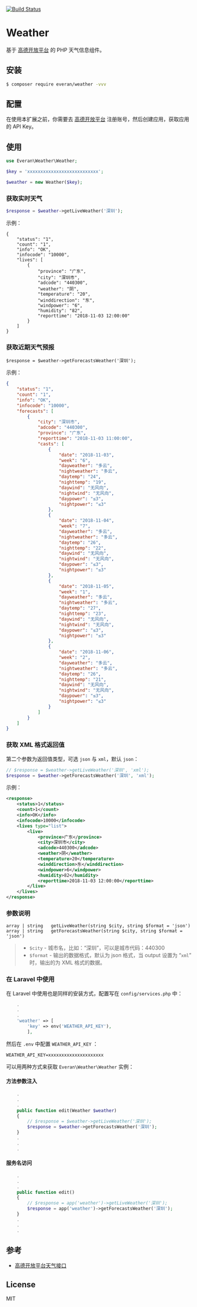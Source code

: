 [![Build Status](https://travis-ci.org/Everan-1994/weather.svg?branch=master)](https://travis-ci.org/Everan-1994/weather)

# Weather

基于  [高德开放平台](https://lbs.amap.com/dev/id/newuser) 的 PHP 天气信息组件。

## 安装

```sh
$ composer require everan/weather -vvv
```

## 配置

在使用本扩展之前，你需要去 [高德开放平台](https://lbs.amap.com/dev/id/newuser) 注册账号，然后创建应用，获取应用的 API Key。

## 使用

```php
use Everan\Weather\Weather;

$key = 'xxxxxxxxxxxxxxxxxxxxxxxxxxx';

$weather = new Weather($key);
```

###  获取实时天气

```php
$response = $weather->getLiveWeather('深圳');
```
示例：

```
{
    "status": "1",
    "count": "1",
    "info": "OK",
    "infocode": "10000",
    "lives": [
        {
            "province": "广东",
            "city": "深圳市",
            "adcode": "440300",
            "weather": "阴",
            "temperature": "20",
            "winddirection": "东",
            "windpower": "6",
            "humidity": "82",
            "reporttime": "2018-11-03 12:00:00"
        }
    ]
}
```

### 获取近期天气预报

```
$response = $weather->getForecastsWeather('深圳');
```
示例：

```json
{
    "status": "1",
    "count": "1",
    "info": "OK",
    "infocode": "10000",
    "forecasts": [
        {
            "city": "深圳市",
            "adcode": "440300",
            "province": "广东",
            "reporttime": "2018-11-03 11:00:00",
            "casts": [
                {
                    "date": "2018-11-03",
                    "week": "6",
                    "dayweather": "多云",
                    "nightweather": "多云",
                    "daytemp": "24",
                    "nighttemp": "19",
                    "daywind": "无风向",
                    "nightwind": "无风向",
                    "daypower": "≤3",
                    "nightpower": "≤3"
                },
                {
                    "date": "2018-11-04",
                    "week": "7",
                    "dayweather": "多云",
                    "nightweather": "多云",
                    "daytemp": "26",
                    "nighttemp": "22",
                    "daywind": "无风向",
                    "nightwind": "无风向",
                    "daypower": "≤3",
                    "nightpower": "≤3"
                },
                {
                    "date": "2018-11-05",
                    "week": "1",
                    "dayweather": "多云",
                    "nightweather": "多云",
                    "daytemp": "27",
                    "nighttemp": "23",
                    "daywind": "无风向",
                    "nightwind": "无风向",
                    "daypower": "≤3",
                    "nightpower": "≤3"
                },
                {
                    "date": "2018-11-06",
                    "week": "2",
                    "dayweather": "多云",
                    "nightweather": "多云",
                    "daytemp": "26",
                    "nighttemp": "21",
                    "daywind": "无风向",
                    "nightwind": "无风向",
                    "daypower": "≤3",
                    "nightpower": "≤3"
                }
            ]
        }
    ]
}
```

### 获取 XML 格式返回值

第二个参数为返回值类型，可选 `json` 与 `xml`，默认 `json`：

```php
// $response = $weather->getLiveWeather('深圳', 'xml');
$response = $weather->getForecastsWeather('深圳', 'xml');
```

示例：

```xml
<response>
    <status>1</status>
    <count>1</count>
    <info>OK</info>
    <infocode>10000</infocode>
    <lives type="list">
        <live>
            <province>广东</province>
            <city>深圳市</city>
            <adcode>440300</adcode>
            <weather>阴</weather>
            <temperature>20</temperature>
            <winddirection>东</winddirection>
            <windpower>6</windpower>
            <humidity>82</humidity>
            <reporttime>2018-11-03 12:00:00</reporttime>
        </live>
    </lives>
</response>
```

### 参数说明

```
array | string   getLiveWeather(string $city, string $format = 'json')
array | string   getForecastsWeather(string $city, string $format = 'json')
```

> - `$city` - 城市名，比如：“深圳”，可以是城市代码：440300
> - `$format`  - 输出的数据格式，默认为 json 格式，当 output 设置为 “`xml`” 时，输出的为 XML 格式的数据。

### 在 Laravel 中使用

在 Laravel 中使用也是同样的安装方式，配置写在 `config/services.php` 中：

```php
	.
	.
	.
	'weather' => [
	    'key' => env('WEATHER_API_KEY'),
        ],
```

然后在 `.env` 中配置 `WEATHER_API_KEY` ：

```env
WEATHER_API_KEY=xxxxxxxxxxxxxxxxxxxxx
```

可以用两种方式来获取 `Everan\Weather\Weather` 实例：

#### 方法参数注入

```php
	.
	.
	.
	public function edit(Weather $weather) 
	{
	    // $response = $weather->getLiveWeather('深圳');
	    $response = $weather->getForecastsWeather('深圳');
	}
	.
	.
	.
```

#### 服务名访问

```php
	.
	.
	.
	public function edit() 
	{
	    // $response = app('weather')->getLiveWeather('深圳');
	    $response = app('weather')->getForecastsWeather('深圳');
	}
	.
	.
	.

```

## 参考

- [高德开放平台天气接口](https://lbs.amap.com/api/webservice/guide/api/weatherinfo/)

## License

MIT
